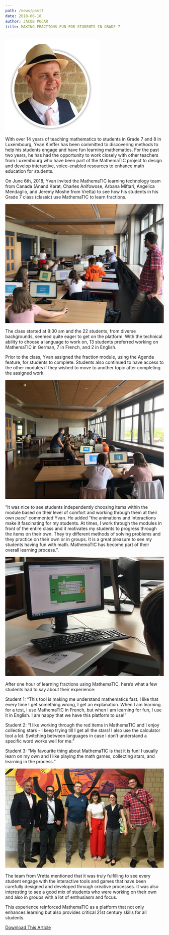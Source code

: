 ```yaml
---
path: /news/post7
date: 2018-06-18
author: JACOB PUCAR
title: MAKING FRACTIONS FUN FOR STUDENTS IN GRADE 7
---
```


![](yvan.jpg)

With over 14 years of teaching mathematics to students in Grade 7 and 8 in Luxembourg, Yvan Kieffer has been committed to discovering methods to help his students engage and have fun learning mathematics. For the past two years, he has had the opportunity to work closely with other teachers from Luxembourg who have been part of the MathemaTIC project to design and develop interactive, voice-enabled resources to enhance math education for students.

On June 6th, 2018, Yvan invited the MathemaTIC learning technology team from Canada (Anand Karat, Charles Anifowose, Arbana Miftari, Angelica Mendaglio, and Jeremy Moshe from Vretta) to see how his students in his Grade 7 class (classic) use MathemaTIC to learn fractions.

![](Good-4.jpeg)

The class started at 8:30 am and the 22 students, from diverse backgrounds, seemed quite eager to get on the platform. With the technical ability to choose a language to work on, 13 students preferred working on MathemaTIC in German, 7 in French, and 2 in English.

Prior to the class, Yvan assigned the fraction module, using the Agenda feature, for students to complete. Students also continued to have access to the other modules if they wished to move to another topic after completing the assigned work.

![](Good-3.jpeg)

“It was nice to see students independently choosing items within the module based on their level of comfort and working through them at their own pace” commented Yvan. He added “the animations and interactions make it fascinating for my students. At times, I work through the modules in front of the entire class and it motivates my students to progress through the items on their own. They try different methods of solving problems and they practice on their own or in groups. It is a great pleasure to see my students having fun with math. MathemaTIC has become part of their overall learning process.”.

![](Good-1.jpeg)

After one hour of learning fractions using MathemaTIC, here’s what a few students had to say about their experience:

Student 1: “This tool is making me understand mathematics fast. I like that every time I get something wrong, I get an explanation. When I am learning for a test, I use MathemaTIC in French, but when I am learning for fun, I use it in English. I am happy that we have this platform to use!”

Student 2: “I like working through the red items in MathemaTIC and I enjoy collecting stars - I keep trying till I get all the stars! I also use the calculator tool a lot. Switching between languages in case I don’t understand a specific word works well for me.”

Student 3: “My favourite thing about MathemaTIC is that it is fun! I usually learn on my own and I like playing the math games, collecting stars, and learning in the process.”

![](Good-5new.jpeg)

The team from Vretta mentioned that it was truly fulfilling to see every student engage with the interactive tools and games that have been carefully designed and developed through creative processes. It was also interesting to see a good mix of students who were working on their own and also in groups with a lot of enthusiasm and focus.

This experience reinforced MathemaTIC as a platform that not only enhances learning but also provides critical 21st century skills for all students.

[Download This Article](https://s3.amazonaws.com/vrettamedia/mathematic_gatsby/news/6/school_visit.pdf)
